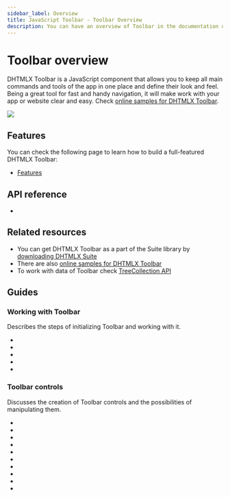 ```yaml
---
sidebar_label: Overview
title: JavaScript Toolbar - Toolbar Overview 
description: You can have an overview of Toolbar in the documentation of the DHTMLX JavaScript UI library. Browse developer guides and API reference, try out code examples and live demos, and download a free 30-day evaluation version of DHTMLX Suite.
---
```


# Toolbar overview

DHTMLX Toolbar is a JavaScript component that allows you to keep all main commands and tools of the app in one place and define their look and feel.
Being a great tool for fast and handy navigation, it will make work with your app or website clear and easy. Check [online samples for DHTMLX Toolbar](https://snippet.dhtmlx.com/all?tag=toolbar).

![](../assets/toolbar/toolbar_front.png)

## Features

You can check the following page to learn how to build a full-featured DHTMLX Toolbar:

- [Features](toolbar/features.md)

## API reference

- [](toolbar/api/api_overview.md)

## Related resources

- You can get DHTMLX Toolbar as a part of the Suite library by [downloading DHTMLX Suite](https://dhtmlx.com/docs/products/dhtmlxSuite/download.shtml)
- There are also [online samples for DHTMLX Toolbar](https://snippet.dhtmlx.com/all?tag=toolbar)
- To work with data of Toolbar check [TreeCollection API](tree_collection.md)

## Guides

### Working with Toolbar

Describes the steps of initializing Toolbar and working with it.

- [](toolbar/how_to_start.md)
- [](toolbar/load_data.md)
- [](toolbar/common_methods.md)
- [](toolbar/customization.md)
- [](toolbar/handling_events.md)

### Toolbar controls

Discusses the creation of Toolbar controls and the possibilities of manipulating them.

- [](toolbar/button.md)
- [](toolbar/customhtmlbutton.md)
- [](toolbar/datepicker.md)
- [](toolbar/image_button.md)
- [](toolbar/input.md)
- [](toolbar/navitem.md)
- [](toolbar/selectbutton.md)
- [](toolbar/separator.md)
- [](toolbar/spacer.md)
- [](toolbar/title.md)  
